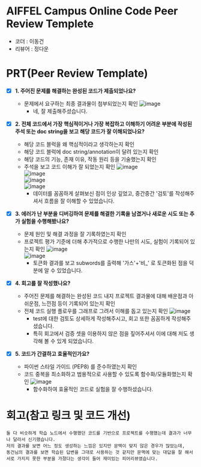 # AIFFEL Campus Online Code Peer Review Templete
- 코더 : 이동건
- 리뷰어 : 정다운


# PRT(Peer Review Template)
- [X]  **1. 주어진 문제를 해결하는 완성된 코드가 제출되었나요?**
    - 문제에서 요구하는 최종 결과물이 첨부되었는지 확인
      ![image](https://github.com/user-attachments/assets/1acd9f45-e0e1-42cd-806b-06b3706ea231)     
      - 네, 잘 제출해주셨습니다.   

    
- [X]  **2. 전체 코드에서 가장 핵심적이거나 가장 복잡하고 이해하기 어려운 부분에 작성된 
주석 또는 doc string을 보고 해당 코드가 잘 이해되었나요?**
    - 해당 코드 블럭을 왜 핵심적이라고 생각하는지 확인
    - 해당 코드 블럭에 doc string/annotation이 달려 있는지 확인
    - 해당 코드의 기능, 존재 이유, 작동 원리 등을 기술했는지 확인
    - 주석을 보고 코드 이해가 잘 되었는지 확인
      ![image](https://github.com/user-attachments/assets/c6eef375-a775-4df2-844e-52fe161e026c)    
      ![image](https://github.com/user-attachments/assets/b593441e-c71b-445c-b3fb-8f035ac9050b)    
      ![image](https://github.com/user-attachments/assets/1af8a5f2-b7a5-442f-b825-f3889419d38b)    
      ![image](https://github.com/user-attachments/assets/1eb4bf50-5436-4c5f-938e-082408d85290)   
      - 데이터를 꼼꼼하게 살펴보신 점이 인상 깊었고, 중간중간 '검토'를 작성해주셔서 흐름을 잘 이해할 수 있었습니다.   

        
- [X]  **3. 에러가 난 부분을 디버깅하여 문제를 해결한 기록을 남겼거나
새로운 시도 또는 추가 실험을 수행해봤나요?**
    - 문제 원인 및 해결 과정을 잘 기록하였는지 확인
    - 프로젝트 평가 기준에 더해 추가적으로 수행한 나만의 시도, 
    실험이 기록되어 있는지 확인
      ![image](https://github.com/user-attachments/assets/666db1b9-98f5-4a64-bb62-ffbe3dda0cee)   
      ![image](https://github.com/user-attachments/assets/40c38d2b-89f0-475c-bf84-69e0ade538da)   
      - 토큰화 결과를 보고 subwords를 출력해 '가스'+'비_' 로 토큰화된 점을 덕분에 알 수 있었습니다.  


        
- [X]  **4. 회고를 잘 작성했나요?**
    - 주어진 문제를 해결하는 완성된 코드 내지 프로젝트 결과물에 대해
    배운점과 아쉬운점, 느낀점 등이 기록되어 있는지 확인
    - 전체 코드 실행 플로우를 그래프로 그려서 이해를 돕고 있는지 확인
      ![image](https://github.com/user-attachments/assets/027ca8d2-ec2c-4d48-af48-27e4a3a3ac14)   
      - test에 대한 검토도 상세하게 작성해주시고, 회고 또한 꼼꼼하게 작성해주셨습니다.   
      - 특히 회고에서 검증 셋을 이용하지 않은 점을 짚어주셔서 이에 대해 저도 생각해 볼 수 있게 되었습니다.  

        
- [X]  **5. 코드가 간결하고 효율적인가요?**
    - 파이썬 스타일 가이드 (PEP8) 를 준수하였는지 확인
    - 코드 중복을 최소화하고 범용적으로 사용할 수 있도록 함수화/모듈화했는지 확인
      ![image](https://github.com/user-attachments/assets/0a31f77c-e637-4d61-9312-f81a9ba7f4f0)
      - 함수화하여 효율적인 코드로 실험을 잘 수행하셨습니다.   



# 회고(참고 링크 및 코드 개선)
```
둘 다 비슷하게 학습 노드에서 수행했던 코드를 기반으로 프로젝트를 수행했는데 결과가 너무나 달라서 신기했습니다.   
저의 결과를 보면 어느 정도 생성하는 느낌은 있지만 문맥이 맞지 않은 경우가 많았는데,   
동건님의 결과를 보면 학습된 답변을 그대로 사용하는 것 같지만 문맥에 맞는 대답을 잘 해서 서로 가지지 못한 부분을 가졌다는 생각이 들어 재미있는 피어리뷰였습니다.   
```
